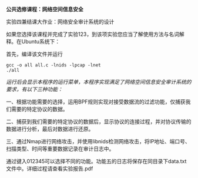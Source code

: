 **公共选修课程：网络空间信息安全**

实验四兼结课大作业：网络安全审计系统的设计

如果您选择该课程并完成了实验123，到该项实验您应当了解使用方法与名词解释。在Ubuntu系统下：

首先，编译该文件并运行

```shell
gcc -o all all.c -lnids -lpcap -lnet
./all
```

*运行后会显示本程序的运行菜单，本程序实现满足了网络空间信息安全审计系统的要求，有以下三种功能：*

一、根据功能需要的选择，运用BPF规则实现对接受数据流的过滤功能，仅捕获我们需要的特定协议的数据。

二、捕获到我们需要的特定协议的数据后，显示协议的连接过程，并对协议传输的数据进行分析，最后对数据进行还原。

三、通过Nmap进行网络攻击，并使用libnids检测网络攻击，将IP地址、端口号、扫描类型、时间等重要数据记录在审计日志中。

通过键入012345可以选择不同的功能。功能五的日志将保存在同目录下data.txt文件中。详细过程请查看实验报告.pdf